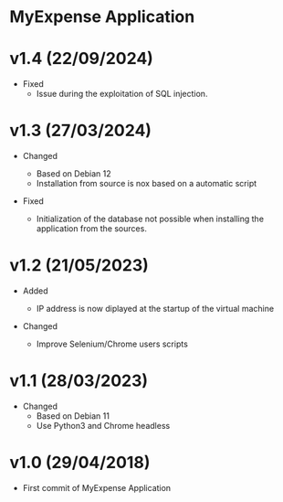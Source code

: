 MyExpense Application
=======================

v1.4 (22/09/2024)
======

+ Fixed
  - Issue during the exploitation of SQL injection.

v1.3 (27/03/2024)
======

+ Changed
  - Based on Debian 12
  - Installation from source is nox based on a automatic script

+ Fixed
  - Initialization of the database not possible when installing the application from the sources.

v1.2 (21/05/2023)
======

+ Added
  - IP address is now diplayed at the startup of the virtual machine

+ Changed
  - Improve Selenium/Chrome users scripts

v1.1 (28/03/2023)
======

+ Changed
  - Based on Debian 11
  - Use Python3 and Chrome headless

v1.0 (29/04/2018)
======

+ First commit of MyExpense Application